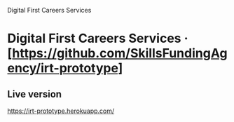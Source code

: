 Digital First Careers Services

# Digital First Careers Services · [https://github.com/SkillsFundingAgency/irt-prototype]

## Live version

https://irt-prototype.herokuapp.com/



